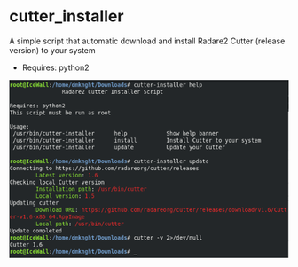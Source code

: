 # cutter_installer
A simple script that automatic download and install Radare2 Cutter (release version) to your system

- Requires: python2

![Screenshot](cutter.png)
